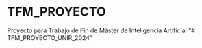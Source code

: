 # TFM_PROYECTO
Proyecto para Trabajo de Fin de Máster de Inteligencia Artificial
"# TFM_PROYECTO_UNIR_2024" 
